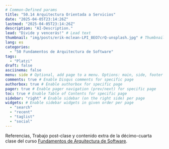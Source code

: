 ```yaml
---
# Common-Defined params
title: "50.14 Arquitectura Orientada a Servicios"
date: "2025-04-05T23:14:26Z"
lastmod: "2025-04-05T23:14:26Z"
description: "AI-Description."
lead: "Divide y vencerás!" # Lead text
thumbnail: "img/posts/erik-mclean-LPI_8EO7crQ-unsplash.jpg" # Thumbnail image
lang: es
categories:
  - "50 Fundamentos de Arquitectura de Software"
tags:
  - "Platzi"
draft: false
asciinema: false
menu: side # Optional, add page to a menu. Options: main, side, footer
comments: true # Enable Disqus comments for specific page
authorbox: true # Enable authorbox for specific page
pager: true # Enable pager navigation (prev/next) for specific page
toc: true # Enable Table of Contents for specific page
sidebar: "right" # Enable sidebar (on the right side) per page
widgets: # Enable sidebar widgets in given order per page
  - "search"
  - "recent"
  - "taglist"
  - "social"
---
```


Referencias, Trabajo post-clase y contenido extra de la décimo-cuarta clase del curso [Fundamentos de Arquitectura de Software](https://platzi.com/). 

<!--more-->

